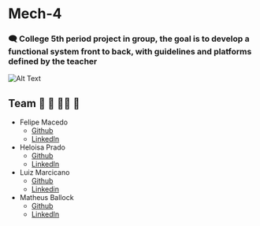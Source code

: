 # Mech-4

### 🗨️ College 5th period project in group, the goal is to develop a functional system front to back, with guidelines and platforms defined by the teacher

![Alt Text](https://media.giphy.com/media/yDwOH0MVWY61a/giphy.gif)

## Team :bearded_person: :girl: :curly_haired_man:  :adult: 
- Felipe Macedo
  - [Github]()
  - [LinkedIn]()
- Heloisa Prado
  - [Github]()
  - [LinkedIn]()
- Luiz Marcicano
  - [Github](https://github.com/luizmarcicano)
  - [Linkedin](https://www.linkedin.com/in/luiz-guilherme-lima-marcicano-2889a2170/)
- Matheus Ballock
  - [Github]()
  - [LinkedIn]()
